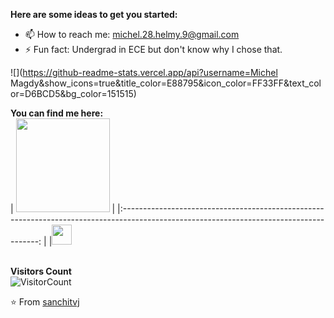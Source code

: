 **Here are some ideas to get you started:**


- 📫 How to reach me: michel.28.helmy.9@gmail.com
- ⚡ Fun fact: Undergrad in ECE but don't know why I chose that.  

![](https://github-readme-stats.vercel.app/api?username=Michel Magdy&show_icons=true&title_color=E88795&icon_color=FF33FF&text_color=D6BCD5&bg_color=151515)
  
 
**You can find me here:**  
|  <a><img src="https://d3irk3g7luh32r.cloudfront.net/wp-content/uploads/sites/7/2017/04/down_arrow1600.png" width="150px" height="150px" /></a> |
|:---------------------------------------------------------------------------------------------------------------------------------------: |
|<a href="www.linkedin.com/in/michel-magdy"><img src="https://github.com/hussainweb/hussainweb/blob/main/icons/linkedin.png" width="32px" height="32px"></a>
  

<br>**Visitors Count**  
![VisitorCount](https://profile-counter.glitch.me/{Michel-Magdy09}/count.svg)

⭐ From [sanchitvj](https://github.com/sanchitvj)
